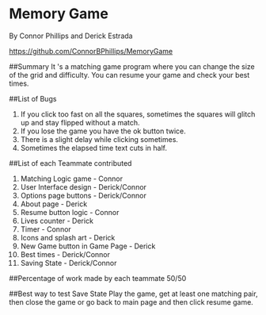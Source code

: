 # Memory Game
By Connor Phillips and Derick Estrada 
  

https://github.com/ConnorBPhillips/MemoryGame

##Summary
It
's a matching game program where you can change the size of the grid and difficulty. You can resume your game and check your best times. 

##List of Bugs


1. If you click too fast on all the squares, sometimes the squares will glitch up and stay flipped without a match.
2. If you lose the game you have the ok button twice.
3. There is a slight delay while clicking sometimes.
4. Sometimes the elapsed time text cuts in half.


##List of each Teammate contributed

1. Matching Logic game - Connor
2. User Interface design - Derick/Connor
3. Options page buttons - Derick/Connor
4. About page - Derick
5. Resume button logic - Connor
6. Lives counter - Derick
7. Timer - Connor
8. Icons and splash art - Derick
9. New Game button in Game Page - Derick
10. Best times - Derick/Connor
11. Saving State - Derick/Connor

##Percentage of work made by each teammate
50/50

##Best way to test Save State
Play the game, get at least one matching pair, then close the game or go back to main page and then click resume game.
